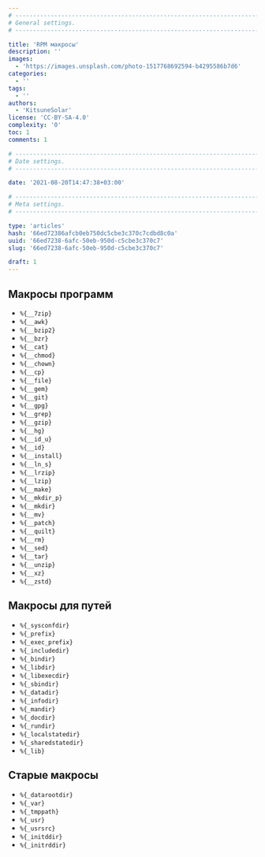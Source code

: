 ```yaml
---
# -------------------------------------------------------------------------------------------------------------------- #
# General settings.
# -------------------------------------------------------------------------------------------------------------------- #

title: 'RPM макросы'
description: ''
images:
  - 'https://images.unsplash.com/photo-1517768692594-b4295586b7d6'
categories:
  - ''
tags:
  - ''
authors:
  - 'KitsuneSolar'
license: 'CC-BY-SA-4.0'
complexity: '0'
toc: 1
comments: 1

# -------------------------------------------------------------------------------------------------------------------- #
# Date settings.
# -------------------------------------------------------------------------------------------------------------------- #

date: '2021-08-20T14:47:38+03:00'

# -------------------------------------------------------------------------------------------------------------------- #
# Meta settings.
# -------------------------------------------------------------------------------------------------------------------- #

type: 'articles'
hash: '66ed72386afcb0eb750dc5cbe3c370c7cdbd8c0a'
uuid: '66ed7238-6afc-50eb-950d-c5cbe3c370c7'
slug: '66ed7238-6afc-50eb-950d-c5cbe3c370c7'

draft: 1
---
```


<!--more-->

## Макросы программ

- `%{__7zip}`
- `%{__awk}`
- `%{__bzip2}`
- `%{__bzr}`
- `%{__cat}`
- `%{__chmod}`
- `%{__chown}`
- `%{__cp}`
- `%{__file}`
- `%{__gem}`
- `%{__git}`
- `%{__gpg}`
- `%{__grep}`
- `%{__gzip}`
- `%{__hg}`
- `%{__id_u}`
- `%{__id}`
- `%{__install}`
- `%{__ln_s}`
- `%{__lrzip}`
- `%{__lzip}`
- `%{__make}`
- `%{__mkdir_p}`
- `%{__mkdir}`
- `%{__mv}`
- `%{__patch}`
- `%{__quilt}`
- `%{__rm}`
- `%{__sed}`
- `%{__tar}`
- `%{__unzip}`
- `%{__xz}`
- `%{__zstd}`

## Макросы для путей

- `%{_sysconfdir}`
- `%{_prefix}`
- `%{_exec_prefix}`
- `%{_includedir}`
- `%{_bindir}`
- `%{_libdir}`
- `%{_libexecdir}`
- `%{_sbindir}`
- `%{_datadir}`
- `%{_infodir}`
- `%{_mandir}`
- `%{_docdir}`
- `%{_rundir}`
- `%{_localstatedir}`
- `%{_sharedstatedir}`
- `%{_lib}`

## Старые макросы

- `%{_datarootdir}`
- `%{_var}`
- `%{_tmppath}`
- `%{_usr}`
- `%{_usrsrc}`
- `%{_initddir}`
- `%{_initrddir}`
